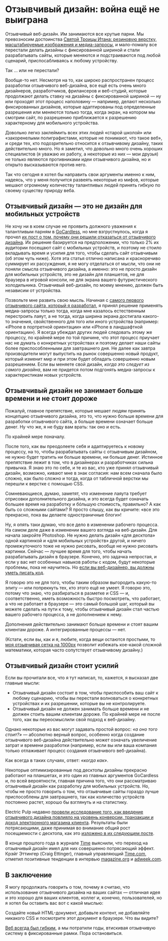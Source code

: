 # Отзывчивый дизайн: война ещё не выиграна

Отзывчивый веб-дизайн. Им занимаются все крутые парни. Мы превозносим
достоинства [Святой Троицы Итана: резиновую верстку, масштабируемые изображения и медиа-запросы][1], и
мало-помалу все перестали делать дизайны с фиксированной шириной и стали
разрабатывать сайты, которые меняются и подстраиваются под любой сценарий,
приспосабливаясь к любому устройству.

Так … или не перестали?

Вообще-то нет. Несмотря на то, как широко распространен процесс разработки
отзывчивого веб-дизайна, все ещё есть очень много дизайнеров, разработчиков,
фрилансеров и веб-студий, которые продолжают делать ставку на дизайны
с фиксированной шириной — ну или проходят этот процесс наполовину — например,
делают несколько фиксированных дизайнов, которые адаптированы под определенные
разрешения или меняются только тогда, когда экран, на котором мы смотрим
сайт, по разрешению приближается к разрешению характерному для мобильного устройства.

Довольно легко заклеймить всех этих людей «старой школой» или «закоренелыми
полиграфистами, которые не понимают, что такое веб», и среди тех, кто
подозрительно относится к отзывчивому дизайну, таких действительно много.
Но я заметил, что довольно много очень хороших специалистов (я уважаю их работу,
а некоторые из них — мои друзья) не только являются противниками идеи
отзывчивого дизайна, но и открыто высказываются против него.

Так что сегодня я хотел бы направить свои аргументы именно к ним, надеясь, что у
меня получится развеять некоторые из мифов, которые мешают огромному количеству
талантливых людей принять гибкую по своему существу природу веба.

## Отзывчивый дизайн — это не дизайн для мобильных устройств

Не хочу ни в коем случае не проявить должного уважения к талантливым парням в
[GoCardless][2], но мне взгрустнулось, когда я прочел [их пост о том, почему они решили отказаться от отзывчивого дизайна][3].
Их решение базируется на предположении, что только 2% их аудитории посещают сайт с
мобильных устройств, и поэтому не стоило вкладывать время и усилия для того,
чтобы сделать сайт отзывчивым (об этом чуть ниже). Хотя эта статья отлично
написана и красноречиво суммирует их рассуждения, я не могу отделаться от мысли,
что они не поняли смысла отзывчивого дизайна, а именно: это не просто дизайн
для мобильных устройств, это не дизайн для планшетов, не для браузера в
игровой консоли, не для экрана вашего футуристического холодильника. Отзывчивый
веб-дизайн, по моему мнению, должен быть независим от устройства.

Позвольте мне развить свою мысль. Начиная с
[самого первого отзывчивого сайта, который я разработал][4], я принял решение
применять медиа-запросы только тогда, когда мне казалось естественным
перестроить лаяут, а не тогда, когда ширина экрана достигала
какого-то значения, свойственного для того или иного устройства (например:
«iPhone в портретной ориентации» или «iPhone в ландшафтной ориентации»). Я
всегда убеждал других людей следовать этому же процессу, по крайней мере по той
причине, что этот процесс приучает нас не думать о конкретных
устройствах и поэтому делает наши сайты более приспособленными для завтрашнего
дня. Не далее как завтра производители могут выпустить на рынок совершенно новый
продукт, который изменит мир и при этом будет обладать совершенно новым разрешением.
Если вы меняете свой дизайн, _когда это следует из самого дизайна_,
вам не придется потом подгонять медиа-запросы к характеристикам новых устройств.

## Отзывчивый дизайн не занимает больше времени и не стоит дороже

Пожалуй, главное препятствие, которые мешает людям принять концепцию отзывчивого
дизайна, это то, что нужно больше времени для разработки отзывчивого
сайта, а больше времени означает больше денег. Ну что же, я не буду вам врать:
так оно и есть.

По крайней мере поначалу.

После того, как вы преодолеете себя и адаптируетесь к новому процессу, на то,
чтобы разрабатывать сайты с отзывчивым дизайном, не нужно будет тратить ни
больше времени, ни больше денег. Истинное препятствие лежит в том, что в
дизайнерах и разработчиках сильна привычка. Я знаю это по себе, и те из вас,
кто уже принял отзывчивый дизайн, возможно, кивают мне в знак согласия:
нам всем сначала было сложно, как было сложно и тогда, когда от табличной
верстки мы перешли к верстке с помощью CSS.

Сомневающиеся, думаю, заметят, что изменение лаяута требует отрисовки
дополнительного дизайна, и это всегда будет означать большее время на
разработку и бóльшую стоимость, правильно? А как быть со сложными сайтами? Я
просто слышу, как вы кричите: «все это прекрасно, пока вы делаете
одностраничные блоги»!

Ну, я опять таки думаю, что все дело в изменении рабочего процесса. На самом
деле даже в изменении вашего взгляда на веб-дизайн. Для начала закройте
Photoshop. Не нужно делать дизайн «для десктопа» одной картинкой и «для
мобильных устройств» другой, и ничего промежуточного тоже не нужно рисовать,
вообще не нужно рисовать картинки. Сейчас — лучшее время для того, чтобы
начать разрабатывать дизайн в браузере. Конечно, это задачка непростая, и если
у вас нет особенных навыков работы с кодом, будут некоторые проблемы, пока не
научитесь. Но [если вы веб-дизайнер, вы должны уметь писать код][5].

Я говорю это не для того, чтобы таким образом выгородить какую-то элиту — или
попрекнуть тех, кто этого ещё не умеет. Я говорю это, потому что знаю, что
разбираться в разметке и CSS — и, соответственно, иметь возможность быстро
посмотреть, что работает, а что не работает в браузере — это самый большой
шаг, который вы можете сделать на пути к тому, чтобы отзывчивый дизайн стал
частью вашего рабочего процесса, а не дополнением к нему.

Дополнения действительно занимают больше времени и стоят вашим клиентам дороже.
А интегрированные процессы — нет.

(Кстати, если вы, как и я, любите, когда вещи остаются простыми, то
[моя отзывчивая сетка на 1000px][6] позволит избежать кое-какой сложной математики,
которая часто сопутствует отзывчивому дизайну.)

## Отзывчивый дизайн стоит усилий

Если вы прочитали все, что я тут написал, то, кажется, я высказал две главные
мысли:

* Отзывчивый дизайн состоит в том, чтобы приспособить ваш сайт к любому сценарию,
чтобы вы перестали волноваться о конкретных устройствах и их разрешении, которые
вы не контролируете.
* Отзывчивый дизайн не должен занимать больше времени и не должен стоить вашим
клиентам дороже. По крайней мере не после того, как вы переосмыслили свой
подход к веб-дизайну.

Однако некоторые из вас могут задавать простой вопрос: _«а оно того стоит?»_
— абсолютно верный вопрос, особенно когда создание отзывчивого веб-дизайна
действительно может означать увеличение затрат и времени разработки (например,
если вы или ваша компания только отлаживает процесс создания отзывчивого веб-дизайна).

Как всегда в таких случаях, ответ: _«когда как»_.

Некоторые оптимизированные под десктопы дизайны прекрасно работают на планшетах,
и это один из главных аргументов GoCardless и, по всей вероятности, главная
причина того, что они рассматриваю отзывчивый дизайн как разработку для мобильных
устройств. Но, чтобы не просто говорить о том, что отзывчивые сайты
гораздо лучше приспособлены для завтрашнего, так как количество устройств постоянно
растет, хорошо бы взглянуть и на статистику.

Electric Pulp недавно [провели исследование того, как введение отзывчивого дизайна повлияло на уровень конверсии, транзакции и доход электронного магазина клиента][7].
Результаты были потрясающими, даже принимая во внимание общий рост
посещаемости с десктопа, как это [изложено в их следующем посте][8].

В конце прошлого года в журнале [Time][9] выяснили, что переход на отзывчивый
дизайн имел для них совершенно потрясающий эффект. Крэйг Эттингер (Craig Ettinger),
главный управляющий [Time.com][9], отметил позитивные тенденции в интервью
[magazine.org][10] и [adweek.com][11].

## В заключение

Я могу продолжать говорить о том, почему я считаю, что использование отзывчивого
дизайна на ваших сайтах — отличная идея и это хорошо для ваших клиентов, коллег
и, конечно, пользователей, но я хотел бы оставить вас вот с какой мыслью:

Создайте новый HTML-документ, добавьте контент, не добавляйте никакого CSS и
посмотрите этот документ в браузере. Что вы видите?

[Веб всегда был гибким][12], а мы потратили годы, втискивая отзывчивую систему
в фиксированные рамки. Пора остановиться.

[1]: http://alistapart.com/article/responsive-web-design
[2]: https://gocardless.com/
[3]: https://gocardless.com/blog/unresponsive-design/
[4]: http://2011.ampersandconf.com/
[5]: http://elliotjaystocks.com/blog/web-designers-who-cant-code/
[6]: http://elliotjaystocks.com/blog/a-better-photoshop-grid-for-responsive-web-design/
[7]: http://electricpulp.com/notes/you-like-apples/
[8]: http://electricpulp.com/notes/more-on-apples-mobile-optimization-in-ecommerce/
[9]: http://time.com/time/
[10]: http://magazine.org/timecom-gm-craig-ettinger-bringing-responsive-web-design-iconic-brand
[11]: http://adweek.com/news/technology/time-moves-responsive-design-144666
[12]: http://adactio.com/journal/search/?query=liquid